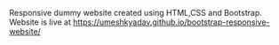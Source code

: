 Responsive dummy website created using HTML,CSS and Bootstrap. Website is live at https://umeshkyadav.github.io/bootstrap-responsive-website/
